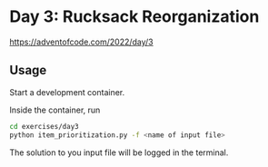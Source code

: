 # Day 3: Rucksack Reorganization

https://adventofcode.com/2022/day/3

## Usage

Start a development container. 

Inside the container, run 
```bash
cd exercises/day3
python item_prioritization.py -f <name of input file>
```

The solution to you input file will be logged in the terminal.
